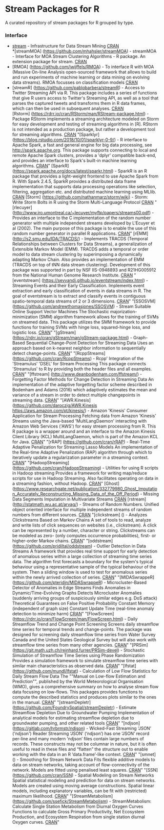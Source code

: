 # Stream Packages for R
A curated repository of stream packages for R grouped by type.


### Interface  
* [stream](https://github.com/mhahsler/stream) - Infrastructure for Data Stream Mining [CRAN](https://cran.r-project.org/web/packages/stream/index.html)  
*[streamMOA] (https://github.com/mhahsler/streamMOA) - streamMOA - Interface for MOA Stream Clustering Algorithms - R package.
 An extension package for stream. [CRAN](https://cran.r-project.org/web/packages/streamMOA/index.html)  
* [RMOA] (https://github.com/jwijffels/RMOA) - To interface R with MOA (Massive On-line Analysis open-sourced framework that allows to build and run experiments of machine learning or data mining on evolving data streams). RMOA focusses on classification models [CRAN](https://cran.r-project.org/web/packages/RMOA/index.html)
* [streamR] (https://github.com/pablobarbera/streamR) - Access to Twitter Streaming API via R. This package includes a series of functions that give R users access to Twitter's Streaming API, as well as a tool that parses the captured tweets and transforms them in R data frames, which can then be used in subsequent analyses. [CRAN](https://cran.r-project.org/web/packages/streamR/index.html)  
[Rstorm] (https://rdrr.io/cran/RStorm/man/RStream-package.html) - Package RStorm implements a streaming architecture modeled on Storm for easy development and testing of streaming algorithms in [R]. RStorm is not intended as a production package, but rather a development tool for streaming algorithms. [CRAN](https://cran.r-project.org/web/packages/RStorm/index.html)
"[Sparklyr] (https://blog.rstudio.com/2018/10/01/sparklyr-0-9/) - R interface to Apache Spark, a fast and general engine for big data processing, see <http://spark.apache.org>. 
 This package supports connecting to local and remote Apache Spark clusters, provides a 'dplyr' compatible back-end, and provides an interface to Spark's built-in machine learning algorithms. [CRAN](https://cran.r-project.org/web/packages/sparklyr/index.html)"
[SparkR] (https://spark.apache.org/docs/latest/sparkr.html) - SparkR is an R package that provides a light-weight frontend to use Apache Spark from R. With Spark 2.4.5, SparkR provides a distributed data frame implementation that supports data processing operations like selection, filtering, aggregation etc. and distributed machine learning using MLlib. [CRAN](https://cran.r-project.org/web/packages/SparkR/index.html)
[Storm] (https://github.com/nathanmarz/storm/wiki) - Storm: Write Storm Bolts in R using the Storm Multi-Language Protocol [CRAN](https://cran.r-project.org/web/packages/Storm/index.html)
"[rlecuyer] (http://www.iro.umontreal.ca/~lecuyer/myftp/papers/streams00.pdf) - Provides an interface to the C implementation of the random number generator with multiple independent streams developed by L'Ecuyer et al (2002). 
 The main purpose of this package is to enable the use of this random number generator in parallel R applications. [CRAN](https://cran.r-project.org/web/packages/rlecuyer/index.html)"
[rEMM] (http://s2.smu.edu/IDA/TRACDS/) - Implements TRACDS (Temporal Relationships between Clusters for Data Streams), a generalization of Extensible Markov Model (EMM). TRACDS adds a temporal or order model to data stream clustering by superimposing a dynamically adapting Markov Chain. Also provides an implementation of EMM (TRACDS on top of tNN data stream clustering). Development of this package was supported in part by NSF IIS-0948893 and R21HG005912 from the National Human Genome Research Institute. [CRAN](https://cran.r-project.org/web/packages/rEMM/index.html)
"[eventstream] (https://sevvandi.github.io/eventstream/index.html) - Streaming Events and their Early Classification.
 Implements event extraction and early classification of events in data streams in R. 
 The goal of eventstream is to extract and classify events in contiguous spatio-temporal data streams of 2 or 3 dimensions. [CRAN](https://cran.r-project.org/web/packages/eventstream/index.html)"
"[SSOSVM] (https://github.com/andrewthomasjones/SSOSVM) - Stream Suitable Online Support Vector Machines
 The Stochastic majorization-minimization (SMM) algorithm framework allows for the training of SVMs on streamed data.
 This package utilizes the SMM framework to provide functions for training SVMs with hinge loss, squared-hinge loss, and logistic loss. [CRAN](https://cran.r-project.org/web/packages/SSOSVM/index.html)"
"[gStream] (https://rdrr.io/cran/gStream/man/gStream-package.html) - Graph-Based Sequential Change-Point Detection for Streaming Data
 Uses an approach based on k-nearest neighbor information to sequentially detect change-points. [CRAN](https://cran.r-project.org/web/packages/gStream/index.html)"
"[RcppStreams] (https://github.com/cran/RcppStreams) - Rcpp' Integration of the 'Streamulus' 'DSEL' for Stream Processing
 This package connects 'Streamulus' to R by providing both the header files and all examples. [CRAN](https://cran.r-project.org/web/packages/RcppStreams/index.html)"
"[ffstream] (http://www.deanbodenham.com/ffstream/) - Forgetting Factor Methods for Change Detection in Streaming Data
 An implementation of the adaptive forgetting factor scheme described in Bodenham and Adams (2016) which adaptively estimates the mean and variance of a stream in order to detect multiple changepoints in streaming data. [CRAN](https://cran.r-project.org/web/packages/ffstream/index.html)"
"[AWR.Kinesis] (https://github.com/daroczig/AWR.Kinesis
 https://aws.amazon.com/pt/kinesis/) - Amazon 'Kinesis' Consumer Application for Stream Processing
 Fetching data from Amazon 'Kinesis' Streams using the Java-based 'MultiLangDaemon' interacting with Amazon Web Services ('AWS') for easy stream processing from R.
 This R package is a wrapper around and an interface to the Amazon Kinesis Client Library (KCL) MultiLangDaemon, which is part of the Amazon KCL for Java. [CRAN](https://cran.r-project.org/web/packages/AWR.Kinesis/index.html)"
"[rRAP] (https://github.com/cran/rRAP) - Real-Time Adaptive Penalization for Streaming Lasso Models
 An implementation of the Real-time Adaptive Penalization (RAP) algorithm through which to iteratively update a regularization parameter in a streaming context. [CRAN](https://cran.r-project.org/web/packages/rRAP/index.html)"
"[HadoopStreaming] (https://github.com/cran/HadoopStreaming) - Utilities for using R scripts in Hadoop streaming
 Provides a framework for writing map/reduce scripts for use in Hadoop Streaming. Also facilitates operating on data in a streaming fashion, without Hadoop. [CRAN](https://cran.r-project.org/web/packages/HadoopStreaming/index.html)"
[Ghost] (https://www.researchgate.net/publication/332779980_Ghost_Imputation_Accurately_Reconstructing_Missing_Data_of_the_Off_Period) - Missing Data Segments Imputation in Multivariate Streams [CRAN](https://cran.r-project.org/web/packages/Ghost/index.html)
[rstream] (http://statmath.wu.ac.at/arvag/) - Streams of Random Numbers. Unified object oriented interface for multiple independent streams of random numbers from different sources. [CRAN](https://cran.r-project.org/web/packages/rstream/index.html)
"[clickstream] () - Analyzes Clickstreams Based on Markov Chains
 A set of tools to read, analyze and write lists of click sequences on websites (i.e., clickstream). A click can be represented by a number, character or string. Clickstreams can be modeled as zero- (only computes occurrence probabilities), first- or higher-order Markov chains. [CRAN](https://cran.r-project.org/web/packages/clickstream/index.html)"
"[oddstream] (https://github.com/pridiltal/oddstream) - Outlier Detection in Data Streams
 A framework that provides real time support for early detection of anomalous series within a large collection of streaming time series data.
 The algorithm first forecasts a boundary for the system's typical behaviour using a representative sample of the typical behaviour of the system. Then a sliding window is used to test for anomalous series within the newly arrived collection of series. [CRAN](https://cran.r-project.org/web/packages/oddstream/index.html)"
"[MIDASwrappeR] (https://github.com/pteridin/MIDASwrappeR) - Microcluster-Based Detector of Anomalies in Edge Streams
 Finds Anomalies in Dynamic/Time-Evolving Graphs 
 Detects Microcluster Anomalies (suddenly arriving groups of suspiciously similar edges e.g. DoS attack) 
 Theoretical Guarantees on False Positive Probability 
 Constant Memory (independent of graph size) 
 Constant Update Time (real-time anomaly detection to minimize harm) [CRAN](https://cran.r-project.org/web/packages/MIDASwrappeR/index.html)"
"[FlowScreen] (https://rdrr.io/cran/FlowScreen/man/FlowScreen.html) - Daily Streamflow Trend and Change Point Screening
 Screens daily streamflow time series for temporal trends and change-points.
 The package was designed for screening daily streamflow time series from Water Survey Canada and the United States Geological Survey but will also work with streamflow time series from many other agencies. [CRAN](https://cran.r-project.org/web/packages/FlowScreen/index.html)"
"[PRSim] (https://git.math.uzh.ch/reinhard.furrer/PRSim-devel) - Stochastic Simulation of Streamflow Time Series using Phase Randomization
 Provides a simulation framework to simulate streamflow time series with similar main characteristics as observed data. [CRAN](https://cran.r-project.org/web/packages/PRSim/index.html)"
"[lfstat] (https://github.com/mundl/lfstat) - Calculation of Low Flow Statistics for Daily Stream Flow Data
 The ""Manual on Low-flow Estimation and Prediction"", published by the World Meteorological Organisation (WMO), gives a comprehensive summary on how to analyse stream flow data focusing on low-flows. 
 This packages provides functions to compute the described statistics and produces plots similar to the ones in the manual. [CRAN](https://cran.r-project.org/web/packages/lfstat/index.html)"
"[streamDepletr] (https://github.com/FoundrySpatial/streamDepletr) - Estimate Streamflow Depletion Due to Groundwater Pumping
 Implementation of analytical models for estimating streamflow depletion due to groundwater pumping, and other related tools [CRAN](https://cran.r-project.org/web/packages/streamDepletr/index.html)"
"[ndjson] (https://gitlab.com/hrbrmstr/ndjson) - Wicked-Fast Streaming 'JSON' ('ndjson') Reader
 Streaming ‘JSON’ (‘ndjson’) has one ‘JSON’ record per-line and many
 modern ‘ndjson’ files contain large numbers of records. These constructs
 may not be columnar in nature, but it is often useful to read in these
 files and “flatten” the structure out to enable working with the data in
 an R ‘data.frame’-like context. [CRAN](https://cran.r-project.org/web/packages/ndjson/index.html)"
"[smnet] () - Smoothing for Stream Network Data
 Fits flexible additive models to data on stream networks, taking account of flow-connectivity of the network. 
 Models are fitted using penalised least squares. [CRAN](https://cran.r-project.org/web/packages/smnet/index.html)"
"[SSN] (https://github.com/cran/SSN) - Spatial Modeling on Stream Networks
 Spatial statistical modeling and prediction for data on stream networks.
 Models are created using moving average constructions. Spatial linear models, including explanatory variables, can be fit with (restricted) maximum likelihood. [CRAN](https://cran.r-project.org/web/packages/SSN/index.html)"
"[StreamMetabolism] (https://github.com/ssefick/StreamMetabolism) - StreamMetabolism: Calculate Single Station Metabolism from Diurnal Oxygen Curves
 Functions to calculate Gross Primary Productivity, Net Ecosystem Production, and Ecosystem Respiration from single station diurnal Oxygen curves. [CRAN](https://cran.r-project.org/web/packages/StreamMetabolism/index.html)"
